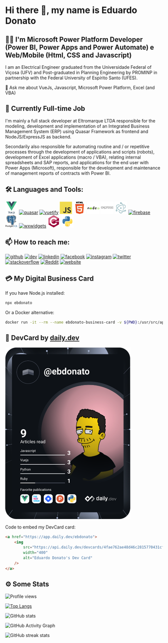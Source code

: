 # Hi there 👋, my name is Eduardo Donato

## 🙍‍♂️ I'm Microsoft Power Platform Developer (Power BI, Power Apps and Power Automate) e Web/Mobile (Html, CSS and Javascript)

I am an Electrical Engineer graduated from the Universidade Federal of Viçosa (UFV) and Post-graduated in Planning Engineering by PROMINP in partnership with the Federal University of Espírito Santo (UFES).

💬 Ask me about VueJs, Javascript, Microsoft Power Platform, Excel (and VBA)

## 👔 Currently Full-time Job

I'm mainly a full stack developer at Eltromarque LTDA responsible for the modeling, development and implementation of an Integrated Business Management System (ERP) using Quasar Framework as frontend and NodeJS/ExpressJS as backend.

Secondarily also responsible for automating routine and / or repetitive processes through the development of applications and scripts (robots), development of Excel applications (macro / VBA), relating internal spreadsheets and SAP reports, and applications for the end user with Power Apps (Microsoft), responsible for the development and maintenance of management reports of contracts with Power BI.

## 🛠 Languages and Tools:

[<img src='https://raw.githubusercontent.com/devicons/devicon/master/icons/vuejs/vuejs-original-wordmark.svg' alt='vuejs' height='40'>](https://vuejs.org/)
[<img src='https://cdn.quasar.dev/logo/svg/quasar-logo.svg' alt='quasar' height='40'>](https://quasar.dev/)
[<img src='https://bestofjs.org/logos/vuetify.svg' alt='vuetify' height='40'>](https://vuetifyjs.com/en/)
[<img src='https://raw.githubusercontent.com/devicons/devicon/master/icons/javascript/javascript-original.svg' alt='javascript' height='40'>](https://developer.mozilla.org/en-US/docs/Web/JavaScript)
[<img src='https://raw.githubusercontent.com/devicons/devicon/master/icons/html5/html5-original-wordmark.svg' alt='html5' height='40'>](https://www.w3.org/html/)
[<img src='https://raw.githubusercontent.com/devicons/devicon/master/icons/nodejs/nodejs-original-wordmark.svg' alt='nodejs' height='40'>](https://nodejs.org)
[<img src='https://raw.githubusercontent.com/devicons/devicon/master/icons/express/express-original-wordmark.svg' alt='expressjs' height='40'>](https://expressjs.com)
[<img src='https://raw.githubusercontent.com/devicons/devicon/master/icons/electron/electron-original.svg' alt='electron' height='40'>](https://www.electronjs.org)
[<img src='https://www.vectorlogo.zone/logos/firebase/firebase-icon.svg' alt='firebase' height='40'>](https://firebase.google.com/)
[<img src='https://raw.githubusercontent.com/devicons/devicon/master/icons/postgresql/postgresql-original-wordmark.svg' alt='postgres' height='40'>](https://www.postgresql.org)
[<img src='https://upload.wikimedia.org/wikipedia/commons/b/bb/WxWidgets.svg' alt='wxwidgets' height='40'>](https://www.wxwidgets.org/)
[<img src='https://raw.githubusercontent.com/devicons/devicon/master/icons/cplusplus/cplusplus-original.svg' alt='c++' height='40'>](https://www.w3schools.com/cpp/)
[<img src='https://raw.githubusercontent.com/devicons/devicon/master/icons/python/python-original.svg' alt='python' height='40'>](https://www.python.org)

## 📫 How to reach me:

[<img src='https://cdn.jsdelivr.net/npm/simple-icons@3.0.1/icons/github.svg' alt='github' height='40'>](https://github.com/ebdonato)
[<img src='https://cdn.jsdelivr.net/npm/simple-icons@3.0.1/icons/dev-dot-to.svg' alt='dev' height='40'>](https://dev.to/ebdonato)
[<img src='https://cdn.jsdelivr.net/npm/simple-icons@3.0.1/icons/linkedin.svg' alt='linkedin' height='40'>](https://www.linkedin.com/in/ebdonato/)
[<img src='https://cdn.jsdelivr.net/npm/simple-icons@3.0.1/icons/facebook.svg' alt='facebook' height='40'>](https://www.facebook.com/ebdonato)
[<img src='https://cdn.jsdelivr.net/npm/simple-icons@3.0.1/icons/instagram.svg' alt='instagram' height='40'>](https://www.instagram.com/ebdonato/)
[<img src='https://cdn.jsdelivr.net/npm/simple-icons@3.0.1/icons/twitter.svg' alt='twitter' height='40'>](https://twitter.com/ebdonato)
[<img src='https://cdn.jsdelivr.net/npm/simple-icons@3.0.1/icons/stackoverflow.svg' alt='stackoverflow' height='40'>](https://stackoverflow.com/users/13250681/eduardo-donato)
[<img src='https://cdn.jsdelivr.net/npm/simple-icons@3.0.1/icons/reddit.svg' alt='Reddit' height='40'>](https://www.reddit.com/user/ebdonato)
[<img src='https://cdn.jsdelivr.net/npm/simple-icons@3.0.1/icons/icloud.svg' alt='website' height='40'>](https://gravatar.com/ebdonato)

## 💳 My Digital Business Card

If you have Node.js installed:

```bash
npx ebdonato
```

Or a Docker alternative:

```bash
docker run -it --rm --name ebdonato-business-card -v ${PWD}:/usr/src/app -w /usr/src/app node:14 npx ebdonato
```

## 📖 DevCard by [daily.dev](https://app.daily.dev/)

[<img src="https://github.com/ebdonato/ebdonato/blob/main/devcard.svg" width="400" alt="Eduardo Donato's Dev Card"/>](https://app.daily.dev/DailyDevTips)

Code to embed my DevCard card:

```html
<a href="https://app.daily.dev/ebdonato">
    <img
        src="https://api.daily.dev/devcards/4fae762ae48d46c2815770431cfddfd5.png?r=ncx"
        width="400"
        alt="Eduardo Donato's Dev Card"
    />
</a>
```

## ⚙ Some Stats

![Profile views](https://gpvc.arturio.dev/ebdonato)

[![Top Langs](https://github-readme-stats.vercel.app/api/top-langs/?username=ebdonato)](https://github.com/anuraghazra/github-readme-stats)

![GitHub stats](https://github-readme-stats.vercel.app/api?username=ebdonato&show_icons=true&count_private=true)

![GitHub Activity Graph](https://activity-graph.herokuapp.com/graph?username=ebdonato)

![GitHub streak stats](https://github-readme-streak-stats.herokuapp.com/?user=ebdonato)
